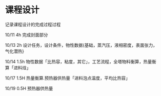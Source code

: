 # 课程设计
记录课程设计的完成过程过程



10/11 4h 完成封面部分

10/13 2h 设计任务，设计条件，物性数据{基础，蒸汽压，液相密度，表面张力，气化潜热}

10/14 1.5h 物性数据「比热容，粘度，其它」，工艺流程，全塔物料衡算，热量衡算「进料焓」

10/17 1.5H 热量衡算.预热器供热量「进料泡点温度，平均比热容」

10/19 0.5H 预热器供热量